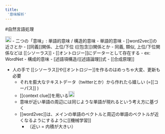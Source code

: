 ```yaml
---
title:
 '意味解析'
---
```


#自然言語処理

<img src='https://scrapbox.io/api/pages/blu3mo-public/情報科学の達人/icon' alt='情報科学の達人.icon' height="19.5"/>
- 二つの「意味」: 単語的意味 / 構造的意味
- 単語的意味
    - [[word2vec]]の近さとか
    - [[同義]]関係、上位/下位 ([[包含]])関係とか
    - 同義, 類似, 上位/下位関係などは [[シソーラス]]・[[オントロジー]]にデーターとして存在する
        - ex: WordNet
- 構成的意味
    - [述語項構造/[[述語論理]]式
    - [[合成原理]]

- 人の手で [[シソーラス]]や[[オントロジー]]を作るのはめっちゃ大変、更新も必要
    - それを膨大なテキストデータ（twitterとか）から作れたら嬉しい (=[[コーパス]] )
    - [[context clue]]を用いる<img src='https://scrapbox.io/api/pages/blu3mo-public/blu3mo/icon' alt='blu3mo.icon' height="19.5"/>
    - 意味が近い単語の周辺には同じような単語が現れるという考え方に基づく
    - [[word2vec]]は、メインの単語のベクトルと周辺の単語のベクトルが近くなるようにするように[[機械学習]]
        - （近い = 内積が大きい）